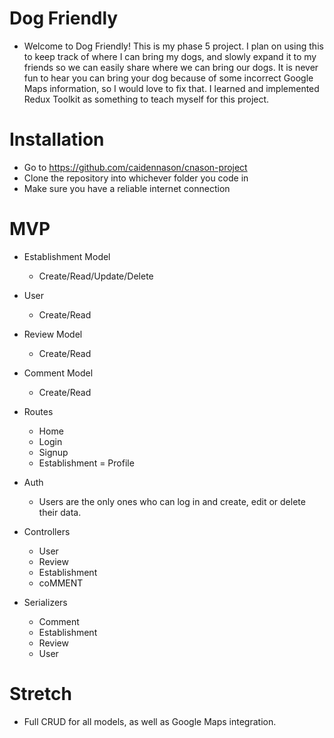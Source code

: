 # Dog Friendly
- Welcome to Dog Friendly! This is my phase 5 project. I plan on using this to keep track of where I can bring my dogs, and slowly expand it to my friends so we can easily share where we can bring our dogs. It is never fun to hear you can bring your dog because of some incorrect Google Maps information, so I would love to fix that. I learned and implemented Redux Toolkit as something to teach myself for this project.

# Installation
- Go to https://github.com/caidennason/cnason-project
- Clone the repository into whichever folder you code in
- Make sure you have a reliable internet connection

# MVP
- Establishment Model
  - Create/Read/Update/Delete
- User
  - Create/Read
- Review Model 
  - Create/Read
- Comment Model
  - Create/Read
- Routes
  - Home
  - Login
  - Signup
  - Establishment
  = Profile
- Auth
  - Users are the only ones who can log in and create, edit or delete their data. 

- Controllers
  - User
  - Review
  - Establishment
  - coMMENT

- Serializers
  - Comment
  - Establishment
  - Review
  - User

# Stretch
- Full CRUD for all models, as well as Google Maps integration.